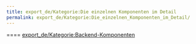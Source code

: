 ```yaml
---
title: export_de/Kategorie:Die einzelnen Komponenten im Detail
permalink: export_de/Kategorie:Die_einzelnen_Komponenten_im_Detail/
---
```


==== [export_de/Kategorie:Backend-Komponenten](export_de/Kategorie:Backend-Komponenten )
